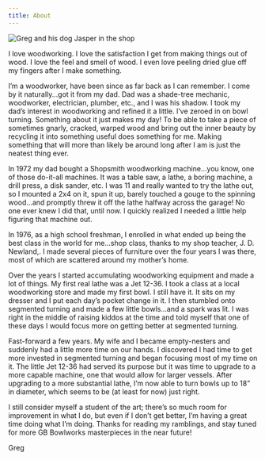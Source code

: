 ```yaml
---
title: About
---
```


![Greg and his dog Jasper in the shop](https://res.cloudinary.com/dy6lb8vna/image/upload/v1582853540/gregandjasper.jpg "Greg and Jasper")

I love woodworking. I love the satisfaction I get from making things out of wood. I love the feel and smell of wood. I even love peeling dried glue off
my fingers after I make something.

I’m a woodworker, have been since as far back as I can remember. I come by it naturally...got it from my dad. Dad was a shade-tree mechanic, woodworker, electrician, plumber, etc., and I was
his shadow. I took my dad’s interest in woodworking and refined it a little. I’ve zeroed in on bowl turning. Something
about it just makes my day! To be able to take a piece of sometimes gnarly, cracked, warped wood and bring out the inner
beauty by recycling it into something useful does something for me. Making something that will more than likely be
around long after I am is just the neatest thing ever. 

​In 1972 my dad bought a Shopsmith woodworking machine...you know, one of those do-it-all machines. It was a table saw, a lathe, a boring machine, a drill press, a
disk sander, etc. I was 11 and really wanted to try the lathe out, so I mounted a 2x4 on it, spun it up, barely touched
a gouge to the spinning wood...and promptly threw it off the lathe halfway across the garage! No one ever knew I did
that, until now. I quickly realized I needed a little help figuring that machine out.

In 1976, as a high school freshman, I enrolled in what ended up being the best class in the world for me...shop class, thanks to my shop
teacher, J. D. Newland,. I made several pieces of furniture over the four years I was there, most of which are scattered
around my mother’s home.

Over the years I started accumulating woodworking equipment and made a lot of things. My first real lathe was a Jet 12-36. I took a class at a local woodworking store and made my first bowl. I still
have it. It sits on my dresser and I put each day’s pocket change in it. I then stumbled onto segmented turning and made
a few little bowls...and a spark was lit. I was right in the middle of raising kiddos at the time and told myself that
one of these days I would focus more on getting better at segmented turning.

​Fast-forward a few years. My wife and I became empty-nesters and suddenly had a little more time on our hands. I discovered I had time to get more
invested in segmented turning and began focusing most of my time on it. The little Jet 12-36 had served its purpose but
it was time to upgrade to a more capable machine, one that would allow for larger vessels. After upgrading to a more
substantial lathe, I’m now able to turn bowls up to 18” in diameter, which seems to be (at least for now) just right.


I still consider myself a student of the art; there’s so much room for improvement in what I do, but even if I don’t get better, I’m having a great time doing what I’m doing. Thanks for reading my ramblings, and stay tuned for
more GB Bowlworks masterpieces in the near future!

Greg
